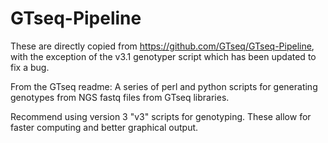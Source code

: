 GTseq-Pipeline
==============

These are directly copied from https://github.com/GTseq/GTseq-Pipeline, with the exception of the v3.1 genotyper script which has been updated to fix a bug.


From the GTseq readme:
A series of perl and python scripts for generating genotypes from NGS fastq files from GTseq libraries. 

Recommend using version 3 "v3" scripts for genotyping.  These allow for faster computing and better graphical output.
